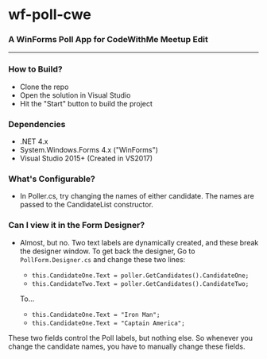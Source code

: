 # wf-poll-cwe

### A WinForms Poll App for CodeWithMe Meetup Edit

----

### How to Build?
- Clone the repo
- Open the solution in Visual Studio 
- Hit the "Start" button to build the project

### Dependencies
- .NET 4.x
- System.Windows.Forms 4.x ("WinForms")
- Visual Studio 2015+ (Created in VS2017)

### What's Configurable?
- In Poller.cs, try changing the names of either candidate. The names are passed to the CandidateList constructor.

### Can I view it in the Form Designer?
- Almost, but no. Two text labels are dynamically created, and these break the designer window. To get back the designer, Go to ```PollForm.Designer.cs``` and change these two lines:
    
  - ```this.CandidateOne.Text = poller.GetCandidates().CandidateOne;```
  - ```this.CandidateTwo.Text = poller.GetCandidates().CandidateTwo;```
  
  To...

  - ```this.CandidateOne.Text = "Iron Man";``` 
  - ```this.CandidateOne.Text = "Captain America";```  

These two fields control the Poll labels, but nothing else. So whenever you change the candidate names, you have to manually change these fields.

